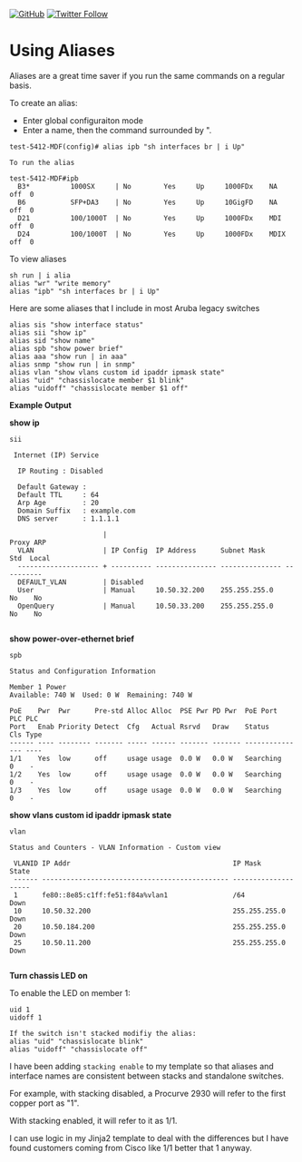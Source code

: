 <a href="https://mwhubbard.blogspot.com"><img alt="GitHub" src="https://img.shields.io/github/license/rikosintie/CookBook"></a>
<a href="https://twitter.com/rikosintie"><img alt="Twitter Follow" src="https://img.shields.io/twitter/follow/rikosintie?style=social"></a>

# Using Aliases

Aliases are a great time saver if you run the same commands on a regular basis.

To create an alias:
* Enter global configuraiton mode
* Enter a name, then the command surrounded by ".

```
test-5412-MDF(config)# alias ipb "sh interfaces br | i Up"

To run the alias

test-5412-MDF#ipb
  B3*          1000SX     | No        Yes     Up     1000FDx    NA   off  0
  B6           SFP+DA3    | No        Yes     Up     10GigFD    NA   off  0
  D21          100/1000T  | No        Yes     Up     1000FDx    MDI  off  0
  D24          100/1000T  | No        Yes     Up     1000FDx    MDIX off  0
```

To view aliases

```
sh run | i alia
alias "wr" "write memory"
alias "ipb" "sh interfaces br | i Up"
```
Here are some aliases that I include in most Aruba legacy switches

```
alias sis "show interface status"
alias sii "show ip"
alias sid "show name"
alias spb "show power brief"
alias aaa "show run | in aaa"
alias snmp "show run | in snmp"
alias vlan "show vlans custom id ipaddr ipmask state"
alias "uid" "chassislocate member $1 blink"
alias "uidoff" "chassislocate member $1 off"
```

**Example Output**</br>

**show ip**</br>

```
sii

 Internet (IP) Service

  IP Routing : Disabled

  Default Gateway :                
  Default TTL     : 64   
  Arp Age         : 20  
  Domain Suffix   : example.com               
  DNS server      : 1.1.1.1                            

                       |                                            Proxy ARP 
  VLAN                 | IP Config  IP Address      Subnet Mask     Std  Local
  -------------------- + ---------- --------------- --------------- ----------
  DEFAULT_VLAN         | Disabled 
  User                 | Manual     10.50.32.200    255.255.255.0    No    No
  OpenQuery            | Manual     10.50.33.200    255.255.255.0    No    No
  
  ```

  **show power-over-ethernet brief**

  
  ```
  spb

 Status and Configuration Information

  Member 1 Power
  Available: 740 W  Used: 0 W  Remaining: 740 W

 PoE    Pwr  Pwr      Pre-std Alloc Alloc  PSE Pwr PD Pwr  PoE Port     PLC PLC 
 Port   Enab Priority Detect  Cfg   Actual Rsrvd   Draw    Status       Cls Type
 ------ ---- -------- ------- ----- ------ ------- ------- ------------ --- ----
 1/1    Yes  low      off     usage usage  0.0 W   0.0 W   Searching    0    -  
 1/2    Yes  low      off     usage usage  0.0 W   0.0 W   Searching    0    -  
 1/3    Yes  low      off     usage usage  0.0 W   0.0 W   Searching    0    -  
 
 ```
**show vlans custom id ipaddr ipmask state**

```
vlan

Status and Counters - VLAN Information - Custom view

 VLANID IP Addr                                        IP Mask         State
 ------ ---------------------------------------------- --------------- -----
 1      fe80::8e85:c1ff:fe51:f84a%vlan1                /64             Down 
 10     10.50.32.200                                   255.255.255.0   Down 
 20     10.50.184.200                                  255.255.255.0   Down 
 25     10.50.11.200                                   255.255.255.0   Down 
 
 ```
 
 **Turn chassis LED on**
 
 To enable the LED on member 1:
 ```
uid 1         
uidoff 1

If the switch isn't stacked modifiy the alias:
alias "uid" "chassislocate blink"
alias "uidoff" "chassislocate off"
```
I have been adding `stacking enable` to my template so that aliases and interface names are consistent between stacks and standalone switches. </br>

For example, with stacking disabled, a Procurve 2930 will refer to the first copper port as "1". 

With stacking enabled, it will refer to it as 1/1. 

I can use logic in my Jinja2 template to deal with the differences but I have found customers coming from Cisco like 1/1 better that 1 anyway.

 
 
  
  
